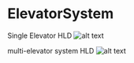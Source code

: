 # ElevatorSystem
Single Elevator HLD
![alt text](https://github.com/noumanyosuf/ElevatorSystem/singleElevatorHLD.jpg)

multi-elevator system HLD
![alt text](https://github.com/noumanyosuf/ElevatorSystem/multiElevatorHLD.jpg)
